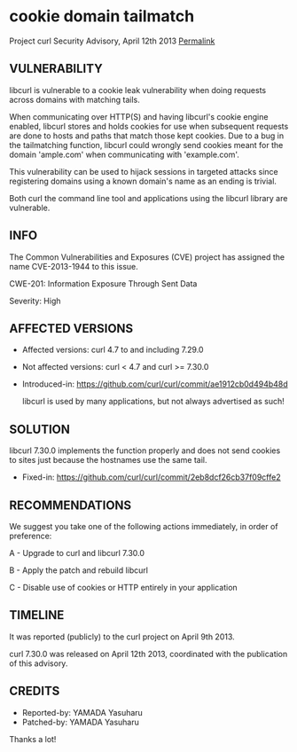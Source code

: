 cookie domain tailmatch
=======================

Project curl Security Advisory, April 12th 2013
[Permalink](https://curl.se/docs/CVE-2013-1944.html)

VULNERABILITY
-------------

  libcurl is vulnerable to a cookie leak vulnerability when doing requests
  across domains with matching tails.

  When communicating over HTTP(S) and having libcurl's cookie engine enabled,
  libcurl stores and holds cookies for use when subsequent requests are done
  to hosts and paths that match those kept cookies. Due to a bug in the
  tailmatching function, libcurl could wrongly send cookies meant for the
  domain 'ample.com' when communicating with 'example.com'.

  This vulnerability can be used to hijack sessions in targeted attacks since
  registering domains using a known domain's name as an ending is trivial.

  Both curl the command line tool and applications using the libcurl library
  are vulnerable.
  
INFO
----

The Common Vulnerabilities and Exposures (CVE) project has assigned the name
CVE-2013-1944 to this issue.

CWE-201: Information Exposure Through Sent Data

Severity: High

AFFECTED VERSIONS
-----------------

- Affected versions: curl 4.7 to and including 7.29.0
- Not affected versions: curl < 4.7 and curl >= 7.30.0
- Introduced-in: https://github.com/curl/curl/commit/ae1912cb0d494b48d

  libcurl is used by many applications, but not always advertised as such!

SOLUTION
--------

  libcurl 7.30.0 implements the function properly and does not send cookies to
  sites just because the hostnames use the same tail.

- Fixed-in: https://github.com/curl/curl/commit/2eb8dcf26cb37f09cffe2

RECOMMENDATIONS
---------------

  We suggest you take one of the following actions immediately, in order of
  preference:

  A - Upgrade to curl and libcurl 7.30.0

  B - Apply the patch and rebuild libcurl

  C - Disable use of cookies or HTTP entirely in your application

TIMELINE
---------

  It was reported (publicly) to the curl project on April 9th 2013.

  curl 7.30.0 was released on April 12th 2013, coordinated with the
  publication of this advisory.

CREDITS
-------

- Reported-by: YAMADA Yasuharu
- Patched-by: YAMADA Yasuharu

Thanks a lot!

